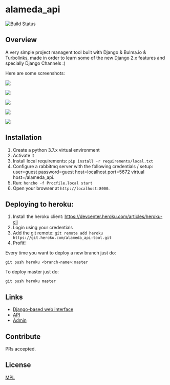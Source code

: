# alameda_api

![Build Status](https://travis-ci.com/matagus/alameda_api.svg)

## Overview

A very simple project managent tool built with Django & Bulma.io & Turbolinks, made in order to learn some of the new
Django 2.x features and specially Django Channels :)

Here are some screenshots:

![](https://github.com/matagus/alameda_api/raw/master/alameda_api/static/screenshots/stories-1.png)

![](https://github.com/matagus/alameda_api/raw/master/alameda_api/static/screenshots/stories-2.png)

![](https://github.com/matagus/alameda_api/raw/master/alameda_api/static/screenshots/stories-4.png)

![](https://github.com/matagus/alameda_api/raw/master/alameda_api/static/screenshots/epics-1.png)

![](https://github.com/matagus/alameda_api/raw/master/alameda_api/static/screenshots/sprints-1.png)

## Installation

1. Create a python 3.7.x virtual environment
2. Activate it
3. Install local requirements: `pip install -r requirements/local.txt`
4. Configure a rabbitmq server with the following credentials / setup: user=guest password=guest host=localhost port=5672 virtual host=/alameda_api.
5. Run: `honcho -f Procfile.local start`
7. Open your browser at `http://localhost:8000`.

## Deploying to heroku:

1. Install the heroku client: https://devcenter.heroku.com/articles/heroku-cli
2. Login using your credentials
3. Add the git remote: `git remote add heroku https://git.heroku.com/alameda_api-tool.git`
4. Profit!

Every time you want to deploy a new branch just do:

    git push heroku <branch-name>:master

To deploy master just do:

    git push heroku master

## Links

 * [Django-based web interface](https://alameda_api.alameda.dev/)
 * [API](https://alameda_api.alameda.dev/api/v1/)
 * [Admin](https://alameda_api.alameda.dev/admin/)


## Contribute

PRs accepted.

## License

[MPL](https://www.mozilla.org/en-US/MPL/)

